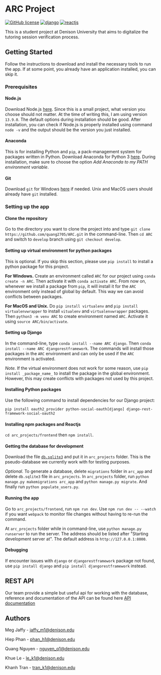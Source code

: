 # ARC Project
[![GitHub license](https://img.shields.io/badge/license-MIT-blue.svg)](https://github.com/facebook/react/blob/master/LICENSE)
[![django](https://img.shields.io/badge/-Django-brightgreen)](https://www.djangoproject.com)
[![reactjs](https://img.shields.io/badge/-Reactjs-blue)](https://github.com/facebook/react/blob/master/README.md)

This is a student project at Denison University that aims to digitalize the tutoring session verification process.

## Getting Started
Follow the instructions to download and install the necessary tools to run the app. If at some point, you already have an application installed, you can skip it.
### Prerequisites
#### Node.js
Download Node.js [here](https://nodejs.org/en/). Since this is a small project, what version you choose should not matter. At the time of writing this, I am using version `13.9.0`. The default options during installation should be good.
After installation, you can check if Node.js is properly installed using command `node -v` and the output should be the version you just installed.
#### Anaconda
This is for installing Python and `pip`, a pack-management system for packages written in Python.
Download Anaconda for Python 3 [here](https://www.anaconda.com/distribution/). During installation, make sure to choose the option <i>Add Anaconda to my PATH environment variable</i>.
#### Git
Download `git` for Windows [here](https://gitforwindows.org/) if needed. Unix and MacOS users should already have `git` installed.
### Setting up the app
#### Clone the repository
Go to the directory you want to clone the project into and type `git clone https://github.com/quang2705/ARC.git` in the command-line. Then `cd ARC` and switch to `develop` branch using `git checkout develop`.
#### Setting up virtual environment for python packages
This is optional. If you skip this section, please use `pip install` to install a python package for this project.

<b>For Windows.</b> Create an environment called `ARC` for our project using `conda create -n ARC`. Then activate it with `conda activate ARC`. From now on, whenever we install a package from `pip`, it will install it for the `ARC` environment only instead of global by default. This way we can avoid conflicts between packages.

<b>For MacOS and Unix.</b> Do `pip install virtualenv` and `pip install virtualenvwrapper` to install `vitualenv` and `virtualenvwrapper` packages. Then `python3 -m venv ARC` to create environment named `ARC`. Activate it using `source ARC/bin/activate`.
#### Setting up Django
In the command-line, type `conda install --name ARC django`. Then `conda install --name ARC djangorestframework`. The commands will install those packages in the `ARC` environment and can only be used if the `ARC` environment is activated.

<i>Note.</i> If the virtual environment does not work for some reason, use `pip install _package_name_` to install the package in the global environment. However, this may create conflicts with packages not used by this project.
#### Installing Python packages
Use the following command to install dependencies for our Django project:

`pip install oauth2_provider python-social-oauth[django] django-rest-framework-social-oauth2`
#### Installing npm packages and Reactjs
`cd arc_projects/frontend` then `npm install`.
#### Getting the database for development
Download the file [`db.sqlite3`](https://drive.google.com/file/d/1mAsVOUegNK4_nzBS0Xwy2xu6wSt66m3N/view?usp=sharing) and put it in `arc_projects` folder. This is the pseudo-database we currently work with for testing purposes.

<i>Optional.</i> To generate a database, delete `migrations` folder in `arc_app` and delete `db.sqlite3` file in `arc_projects`. In `arc_projects` folder, run `python manage.py makemigrations arc_app` and `python manage.py migrate`. And finally run `python populate_users.py`.
#### Running the app
Go to `arc_projects/frontend`, run `npm run dev`. Use `npm run dev -- --watch` if you want `webpack` to monitor file changes without having to re-run the command.

At `arc_projects` folder while in command-line, use `python manage.py runserver` to run the server. The address should be listed after "Starting development server at". The default address is `http://127.0.0.1:8000`.
#### Debugging
If encounter issues with `django` or `djangorestframework` package not found, use `pip install django` and `pip install djangorestframework` instead.
## REST API
Our team provide a simple but useful api for working with the database, reference and documentation of the API can be found here [API documentation](https://github.com/quang2705/ARC/blob/master/API_documentation.md)
## Authors
Meg Jaffy - jaffy_m1@denison.edu

Hiep Phan - phan_h1@denison.edu

Quang Nguyen - nguyen_q1@denison.edu

Khue Le - le_k1@denison.edu

Khanh Tran - tran_k1@denison.edu
